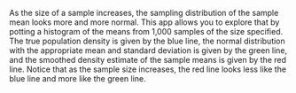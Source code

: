As the size of a sample increases, the sampling distribution of the sample mean looks more and more normal.  This app allows you to explore that by potting a histogram of the means from 1,000 samples of the size specified.  The true population density is given by the blue line, the normal distribution with the appropriate mean and standard deviation is given by the green line, and the smoothed density estimate of the sample means is given by the red line.  Notice that as the sample size increases, the red line looks less like the blue line and more like the green line.
